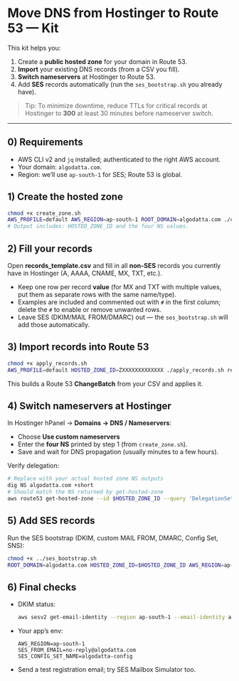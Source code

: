 # Move DNS from Hostinger to Route 53 — Kit

This kit helps you:
1) Create a **public hosted zone** for your domain in Route 53.
2) **Import** your existing DNS records (from a CSV you fill).
3) **Switch nameservers** at Hostinger to Route 53.
4) Add **SES** records automatically (run the `ses_bootstrap.sh` you already have).

> Tip: To minimize downtime, reduce TTLs for critical records at Hostinger to **300** at least 30 minutes before nameserver switch.

---

## 0) Requirements
- AWS CLI v2 and `jq` installed; authenticated to the right AWS account.
- Your domain: `algodatta.com`.
- Region: we’ll use `ap-south-1` for SES; Route 53 is global.

## 1) Create the hosted zone
```bash
chmod +x create_zone.sh
AWS_PROFILE=default AWS_REGION=ap-south-1 ROOT_DOMAIN=algodatta.com ./create_zone.sh
# Output includes: HOSTED_ZONE_ID and the four NS values.
```

## 2) Fill your records
Open **records_template.csv** and fill in all **non-SES** records you currently have in Hostinger (A, AAAA, CNAME, MX, TXT, etc.).
- Keep one row per record **value** (for MX and TXT with multiple values, put them as separate rows with the same name/type).
- Examples are included and commented out with `#` in the first column; delete the `#` to enable or remove unwanted rows.
- Leave SES (DKIM/MAIL FROM/DMARC) out — the `ses_bootstrap.sh` will add those automatically.

## 3) Import records into Route 53
```bash
chmod +x apply_records.sh
AWS_PROFILE=default HOSTED_ZONE_ID=ZXXXXXXXXXXXXX ./apply_records.sh records_template.csv
```
This builds a Route 53 **ChangeBatch** from your CSV and applies it.

## 4) Switch nameservers at Hostinger
In Hostinger hPanel → **Domains → DNS / Nameservers**:
- Choose **Use custom nameservers**
- Enter the **four NS** printed by step 1 (from `create_zone.sh`).
- Save and wait for DNS propagation (usually minutes to a few hours).

Verify delegation:
```bash
# Replace with your actual hosted zone NS outputs
dig NS algodatta.com +short
# Should match the NS returned by get-hosted-zone
aws route53 get-hosted-zone --id $HOSTED_ZONE_ID --query 'DelegationSet.NameServers'
```

## 5) Add SES records
Run the SES bootstrap (DKIM, custom MAIL FROM, DMARC, Config Set, SNS):
```bash
chmod +x ../ses_bootstrap.sh
ROOT_DOMAIN=algodatta.com HOSTED_ZONE_ID=$HOSTED_ZONE_ID AWS_REGION=ap-south-1 MAIL_FROM_SUBDOMAIN=mail CONFIG_SET_NAME=algodatta-config WEBHOOK_HTTPS_ENDPOINT="https://api.algodatta.com/api/notifications/ses-sns" ../ses_bootstrap.sh
```

## 6) Final checks
- DKIM status:
  ```bash
  aws sesv2 get-email-identity --region ap-south-1 --email-identity algodatta.com     --query '[DkimAttributes.Status, VerifiedForSendingStatus]'
  ```
- Your app’s env:
  ```
  AWS_REGION=ap-south-1
  SES_FROM_EMAIL=no-reply@algodatta.com
  SES_CONFIG_SET_NAME=algodatta-config
  ```
- Send a test registration email; try SES Mailbox Simulator too.
